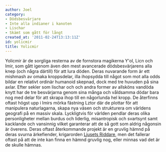 ```yaml
---
author: Joel
category:
- Dödsbesvärjare
- Inte alla indianer i kanoten
- Lischar
- Skämt som gått för långt
created_at: '2011-02-24T13:13:11Z'
id: yolicmir
title: Yolicmir
---
```

Yolicmir är de sorgliga resterna av de fornstora magikerna Y'ol, Licn och Imir, som gått igenom även den mest avancerade dödsbesvärjarens alla knep (och några därtill) för att lura döden. Deras nuvarande form är ett mishmash av omaka kroppsdelar, illa ihopsydda till något som mot alla odds bildar en relativt ordinär humanoid skepnad, dock med tre huvuden på sina axlar. Efter sekler som lischar och och andra former av allsköns vandöda knytt har de tre besvärjarna genom sina många och våldsamma dödar bara nog med delar för att skrapa ihop till en någorlunda hel kropp. De återfinns oftast högst upp i Imirs mörka fästning Lztor där de plottar för att manipulera naturlagarna, skapa nya väsen och strukturera om världens geografi på en massiv skala. Lyckligtvis för världen pendlar deras olika personligheter mellan burdus och liderlig, misantropisk och svartsynt samt kacklande och vansinnig vilket garanterar att de så gott som aldrig någonsin är överens. Deras oftast återkommande projekt är en gruvlig hämnd på deras svurna ärkefiender, krigarorden [Ljusets Riddare], men det fallerar oftast på att de inte kan finna en hämnd gruvlig nog, eller minnas vad det är de skulle hämnas.

  [Ljusets Riddare]: Ljusets_Riddare
